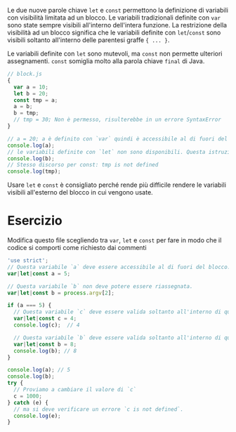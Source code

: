 Le due nuove parole chiave `let` e `const` permettono la definizione di variabili con visibilità limitata ad un blocco. Le variabili tradizionali definite con `var` sono state sempre visibili all'interno dell'intera funzione. La restrizione della visibilità ad un blocco significa che le variabili definite con `let`/`const` sono visibili soltanto all'interno delle parentesi graffe `{ ... }`.

Le variabili definite con `let` sono mutevoli, ma `const` non permette ulteriori assegnamenti. `const` somiglia molto alla parola chiave `final` di Java.

```javascript
// block.js
{
  var a = 10;
  let b = 20;
  const tmp = a;
  a = b;
  b = tmp;
  // tmp = 30; Non è permesso, risulterebbe in un errore SyntaxError
}

// a = 20; a è definito con `var` quindi è accessibile al di fuori del blocco
console.log(a);
// le variabili definite con `let` non sono disponibili. Questa istruzione produrrà un errore: ReferenceError b is not defined
console.log(b);
// Stesso discorso per const: tmp is not defined
console.log(tmp);
```

Usare `let` e `const` è consigliato perché rende più difficile rendere le variabili visibili all'esterno del blocco in cui vengono usate.

# Esercizio

Modifica questo file scegliendo tra `var`, `let` e `const` per fare in modo che il codice si comporti come richiesto dai commenti

```javascript
'use strict';
// Questa variabile `a` deve essere accessibile al di fuori del blocco.
var|let|const a = 5;

// Questa variabile `b` non deve potere essere riassegnata.
var|let|const b = process.argv[2];

if (a === 5) {
  // Questa variabile `c` deve essere valida soltanto all'interno di questo blocco.
  var|let|const c = 4;
  console.log(c);  // 4

  // Questa variabile `b` deve essere valida soltanto all'interno di questo blocco e non deve potere essere riassegnata.
  var|let|const b = 8;
  console.log(b); // 8
}

console.log(a); // 5
console.log(b);
try {
  // Proviamo a cambiare il valore di `c`
  c = 1000;
} catch (e) {
  // ma si deve verificare un errore `c is not defined`.
  console.log(e);
}
```
